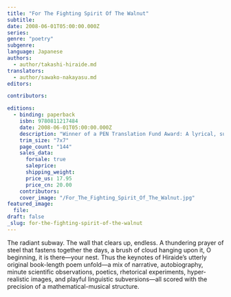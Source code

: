 ```yaml
---
title: "For The Fighting Spirit Of The Walnut"
subtitle:
date: 2008-06-01T05:00:00.000Z
series:
genre: "poetry"
subgenre:
language: Japanese
authors:
  - author/takashi-hiraide.md
translators:
  - author/sawako-nakayasu.md
editors:

contributors:

editions:
  - binding: paperback
    isbn: 9780811217484
    date: 2008-06-01T05:00:00.000Z
    description: "Winner of a PEN Translation Fund Award: A lyrical, supercharged, dizzying collection in a unique bilingual format: like two halves of the walnut, the English text meets the Japanese half-way "
    trim_size: "7x7"
    page_count: "144"
    sales_data:
      forsale: true
      saleprice:
      shipping_weight:
      price_us: 17.95
      price_cn: 20.00
    contributors:
    cover_image: "/For_The_Fighting_Spirit_Of_The_Walnut.jpg"
featured_image:
  file:
draft: false
_slug: for-the-fighting-spirit-of-the-walnut
---
```


The radiant subway. The wall that clears up, endless. A thundering prayer of steel that fastens together the days, a brush of cloud hanging upon it, O beginning, it is there—your nest. Thus the keynotes of Hiraide’s utterly original book-length poem unfold—a mix of narrative, autobiography, minute scientific observations, poetics, rhetorical experiments, hyper-realistic images, and playful linguistic subversions—all scored with the precision of a mathematical-musical structure.

